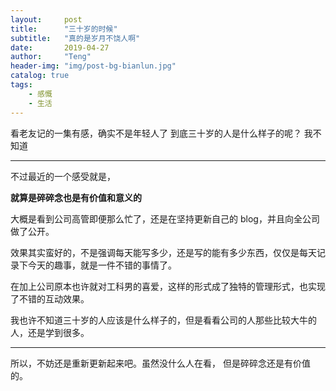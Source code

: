 ```yaml
---
layout:     post
title:      "三十岁的时候"
subtitle:   "真的是岁月不饶人啊"
date:       2019-04-27
author:     "Teng"
header-img: "img/post-bg-bianlun.jpg"
catalog: true
tags:
    - 感慨
    - 生活
---
```


看老友记的一集有感，确实不是年轻人了
到底三十岁的人是什么样子的呢？
我不知道

****

不过最近的一个感受就是，

**就算是碎碎念也是有价值和意义的**

大概是看到公司高管即便那么忙了，还是在坚持更新自己的 blog，并且向全公司做了公开。

效果其实蛮好的，不是强调每天能写多少，还是写的能有多少东西，仅仅是每天记录下今天的趣事，就是一件不错的事情了。

在加上公司原本也许就对工科男的喜爱，这样的形式成了独特的管理形式，也实现了不错的互动效果。

我也许不知道三十岁的人应该是什么样子的，但是看看公司的人那些比较大牛的人，还是学到很多。

****

所以，不妨还是重新更新起来吧。虽然没什么人在看，   但是碎碎念还是有价值的。
